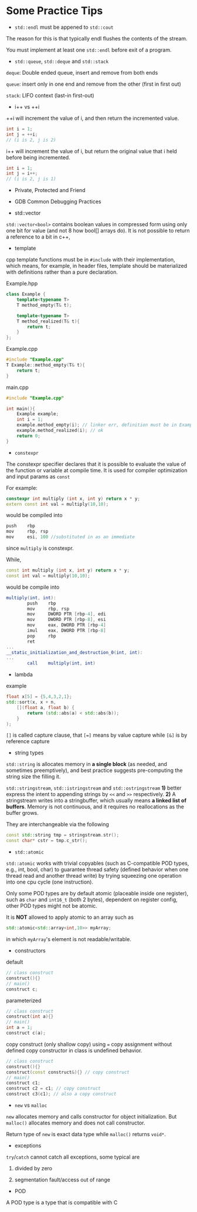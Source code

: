 # Some Practice Tips

* `std::endl` must be appened to `std::cout`

The reason for this is that typically endl flushes the contents of the stream.

You must implement at least one `std::endl` before exit of a program.

* `std::queue`, `std::deque` and `std::stack`

`deque`: Double ended queue, insert and remove from both ends

`queue`: insert only in one end and remove from the other (first in first out)

`stack`: LIFO context (last-in first-out)

* i++ vs ++i

++i will increment the value of i, and then return the incremented value.
```cpp
int i = 1;
int j = ++i;
// (i is 2, j is 2)
```
i++ will increment the value of i, but return the original value that i held before being incremented.
```cpp
int i = 1;
int j = i++;
// (i is 2, j is 1)
```

* Private, Protected and Friend

* GDB Common Debugging Practices

* std::vector<bool>

`std::vector<bool>` contains boolean values in compressed form using only one bit for value (and not 8 how bool[] arrays do). It is not possible to return a reference to a bit in c++, 

* template

cpp template functions must be in `#include` with their implementation, which means, for example, in header files, template should be materialized with definitions rather than a pure declaration.

Example.hpp
```cpp
class Example {
    template<typename T>
    T method_empty(T& t);

    template<typename T>
    T method_realized(T& t){
        return t;
    }
};
```
Example.cpp
```cpp
#include "Example.cpp"
T Example::method_empty(T& t){
    return t;
}
```
main.cpp
```cpp
#include "Example.cpp"

int main(){
    Example example;
    int i = 1;
    example.method_empty(i); // linker err, definition must be in Example.hpp
    example.method_realized(i); // ok
    return 0;
}
```

* `constexpr`

The constexpr specifier declares that it is possible to evaluate the value of the function or variable at compile time. It is used for compiler optimization and input params as `const`

For example:
```cpp
constexpr int multiply (int x, int y) return x * y;
extern const int val = multiply(10,10);
```
would be compiled into
```as
push    rbp
mov     rbp, rsp
mov     esi, 100 //substituted in as an immediate
```
since `multiply` is constexpr.

While, 
```cpp
const int multiply (int x, int y) return x * y;
const int val = multiply(10,10);
```
would be compile into 
```as
multiply(int, int):
        push    rbp
        mov     rbp, rsp
        mov     DWORD PTR [rbp-4], edi
        mov     DWORD PTR [rbp-8], esi
        mov     eax, DWORD PTR [rbp-4]
        imul    eax, DWORD PTR [rbp-8]
        pop     rbp
        ret
...
__static_initialization_and_destruction_0(int, int):
...
        call    multiply(int, int)
```

* lambda

example
```cpp
float x[5] = {5,4,3,2,1};
std::sort(x, x + n,
    [](float a, float b) {
        return (std::abs(a) < std::abs(b));
    }
);
```

`[]` is called capture clause, that `[=]` means by value capture while `[&]` is by reference capture

* string types

`std::string` is allocates memory in **a single block** (as needed, and sometimes preemptively), and best practice suggests pre-computing the string size the filling it.

`std::stringstream`, `std::istringstream` and `std::ostringstream` **1)** better express the intent to appending strings by `<<` and `>>` respectively. **2)** A stringstream writes into a stringbuffer, which usually means **a linked list of buffers**. Memory is not continuous, and it requires no reallocations as the buffer grows.


They are interchangeable via the following
```cpp
const std::string tmp = stringstream.str();
const char* cstr = tmp.c_str();
```

* `std::atomic`

`std::atomic` works with trivial copyables (such as C-compatible POD types, e.g., int, bool, char) to guarantee thread safety (defined behavior when one thread read and another thread write) by trying squeezing one operation into one cpu cycle (one instruction). 

Only some POD types are by default atomic (placeable inside one register), such as `char` and `int16_t` (both 2 bytes), dependent on register config, other POD types might not be atomic.

It is **NOT** allowed to apply atomic to an array such as
```cpp
std::atomic<std::array<int,10>> myArray;
```
in which `myArray`'s element is not readable/writable.

* constructors

default
```cpp
// class construct
construct(){}
// main()
construct c;
```

parameterized
```cpp
// class construct
construct(int a){}
// main()
int a = 1;
construct c(a);
```

copy construct (only shallow copy)
using `=` copy assignment without defined copy constructor in class is undefined behavior.
```cpp
// class construct
construct(){}
construct(const construct&){} // copy construct
// main()
construct c1;
construct c2 = c1; // copy construct
construct c3(c1); // also a copy construct
```

* `new` vs `malloc`

`new` allocates memory and calls constructor for object initialization. But `malloc()` allocates memory and does not call constructor.

Return type of `new` is exact data type while `malloc()` returns `void*`.

* exceptions

`try`/`catch` cannot catch all exceptions, some typical are

1) divided by zero

2) segmentation fault/access out of range

* POD

A POD type is a type that is compatible with C 